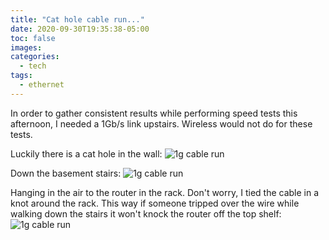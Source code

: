 ```yaml
---
title: "Cat hole cable run..."
date: 2020-09-30T19:35:38-05:00
toc: false
images:
categories:
  - tech
tags: 
  - ethernet
---
```


In order to gather consistent results while performing speed tests this afternoon, I needed a 1Gb/s link upstairs.  Wireless would not do for these tests.  

Luckily there is a cat hole in the wall:
![1g cable run](/images/IMG_0984.jpg)

Down the basement stairs:
![1g cable run](/images/IMG_0985.jpg)

Hanging in the air to the router in the rack.  Don't worry, I tied the cable in a knot around the rack.  This way if someone tripped over the wire while walking down the stairs it won't knock the router off the top shelf:
![1g cable run](/images/IMG_0986.jpg)